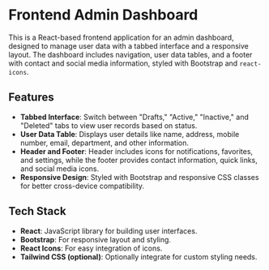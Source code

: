# **Frontend Admin Dashboard**

This is a React-based frontend application for an admin dashboard, designed to manage user data with a tabbed interface and a responsive layout. The dashboard includes navigation, user data tables, and a footer with contact and social media information, styled with Bootstrap and `react-icons`.

## **Features**

- **Tabbed Interface**: Switch between "Drafts," "Active," "Inactive," and "Deleted" tabs to view user records based on status.
- **User Data Table**: Displays user details like name, address, mobile number, email, department, and other information.
- **Header and Footer**: Header includes icons for notifications, favorites, and settings, while the footer provides contact information, quick links, and social media icons.
- **Responsive Design**: Styled with Bootstrap and responsive CSS classes for better cross-device compatibility.

## **Tech Stack**

- **React**: JavaScript library for building user interfaces.
- **Bootstrap**: For responsive layout and styling.
- **React Icons**: For easy integration of icons.
- **Tailwind CSS (optional)**: Optionally integrate for custom styling needs.

